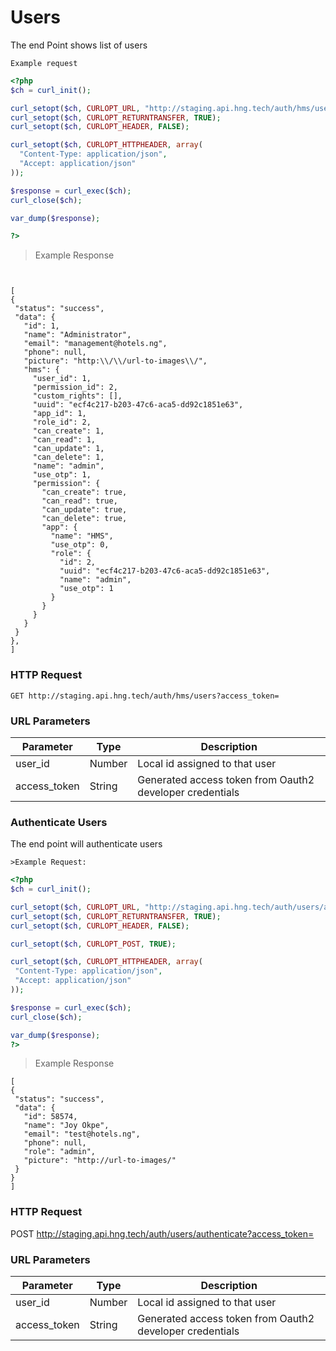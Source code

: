 # Users
The end Point shows list of  users</br>
``` 
Example request
```



```php 
<?php
$ch = curl_init();

curl_setopt($ch, CURLOPT_URL, "http://staging.api.hng.tech/auth/hms/users?access_token=");
curl_setopt($ch, CURLOPT_RETURNTRANSFER, TRUE);
curl_setopt($ch, CURLOPT_HEADER, FALSE);

curl_setopt($ch, CURLOPT_HTTPHEADER, array(
  "Content-Type: application/json",
  "Accept: application/json"
));

$response = curl_exec($ch);
curl_close($ch);

var_dump($response);

?>
```
   >Example Response
   ```
  
   
[
  {
    "status": "success",
    "data": {
      "id": 1,
      "name": "Administrator",
      "email": "management@hotels.ng",
      "phone": null,
      "picture": "http:\\/\\/url-to-images\\/",
      "hms": {
        "user_id": 1,
        "permission_id": 2,
        "custom_rights": [],
        "uuid": "ecf4c217-b203-47c6-aca5-dd92c1851e63",
        "app_id": 1,
        "role_id": 2,
        "can_create": 1,
        "can_read": 1,
        "can_update": 1,
        "can_delete": 1,
        "name": "admin",
        "use_otp": 1,
        "permission": {
          "can_create": true,
          "can_read": true,
          "can_update": true,
          "can_delete": true,
          "app": {
            "name": "HMS",
            "use_otp": 0,
            "role": {
              "id": 2,
              "uuid": "ecf4c217-b203-47c6-aca5-dd92c1851e63",
              "name": "admin",
              "use_otp": 1
            }
          }
        }
      }
    }
  },
 ]
 ```
 

### HTTP Request
`GET http://staging.api.hng.tech/auth/hms/users?access_token=`
### URL Parameters
Parameter | Type | Description
--------- | ------- | -----------
user_id | Number | Local id assigned to that user 
access_token | String | Generated access token from Oauth2 developer credentials
### Authenticate Users 
The end point will authenticate users</br>
```
>Example Request:
```

 ```php
<?php
$ch = curl_init();

curl_setopt($ch, CURLOPT_URL, "http://staging.api.hng.tech/auth/users/authenticate?access_token=");
curl_setopt($ch, CURLOPT_RETURNTRANSFER, TRUE);
curl_setopt($ch, CURLOPT_HEADER, FALSE);

curl_setopt($ch, CURLOPT_POST, TRUE);

curl_setopt($ch, CURLOPT_HTTPHEADER, array(
  "Content-Type: application/json",
  "Accept: application/json"
));

$response = curl_exec($ch);
curl_close($ch);

var_dump($response);
?>
```


   >Example Response
  
   ``` 
   [
  {
    "status": "success",
    "data": {
      "id": 58574,
      "name": "Joy Okpe",
      "email": "test@hotels.ng",
      "phone": null,
      "role": "admin",
      "picture": "http://url-to-images/"
    }
  }
]
```
### HTTP Request
POST http://staging.api.hng.tech/auth/users/authenticate?access_token=
### URL Parameters
Parameter | Type | Description
--------- | ------- | -----------
user_id | Number | Local id assigned to that user 
access_token | String | Generated access token from Oauth2 developer credentials

